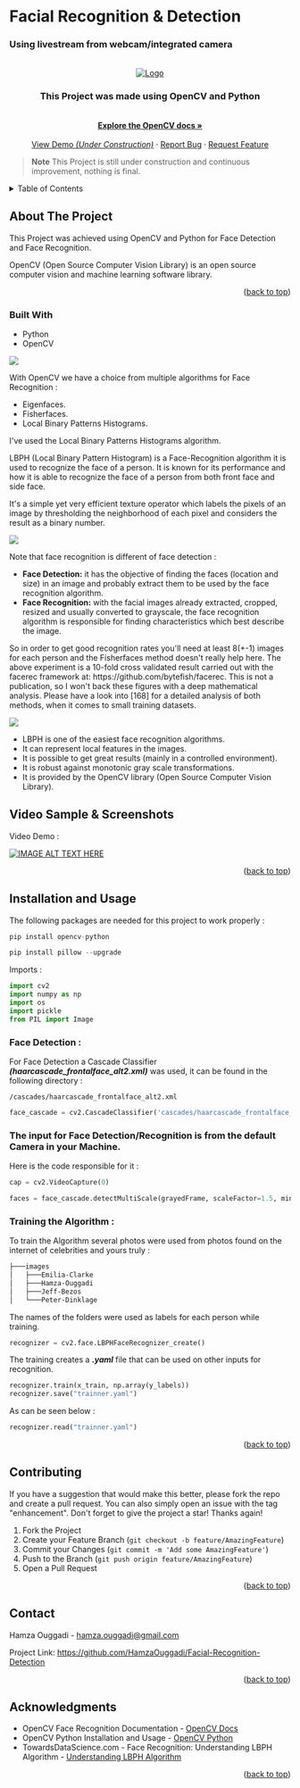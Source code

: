 <h1>Facial Recognition & Detection</h1>

<h3>Using livestream from webcam/integrated camera</h3>

<!-- PROJECT LOGO -->
<br />
<div align="center">
  <a href="https://github.com/HamzaOuggadi/ProductManagement-synthese-microservice">
    <img src="/readmeImgs/img.png" alt="Logo">
  </a>

<h3 align="center">This Project was made using OpenCV and Python</h3>

  <p align="center">
    <br />
    <a href="https://docs.opencv.org/4.7.0/da/d60/tutorial_face_main.html"><strong>Explore the OpenCV docs »</strong></a>
    <br />
    <br />
    <a href="https://github.com/HamzaOuggadi/Facial-Recognition-Detection">View Demo <em>(Under Construction)</em></a>
    ·
    <a href="https://github.com/HamzaOuggadi/Facial-Recognition-Detection/issues">Report Bug</a>
    ·
    <a href="https://github.com/HamzaOuggadi/Facial-Recognition-Detection/issues">Request Feature</a>
  </p>
</div>


> **Note**
> This Project is still under construction and continuous improvement, nothing is final.

<!-- TABLE OF CONTENTS -->
<details>
  <summary>Table of Contents</summary>
  <ol>
    <li><a href="#about-the-project">About The Project</a></li>
    <li><a href="#built-with">Built With</a></li>
    <li><a href="#screenshots">Video Sample, Screenshots</a></li>
    <li><a href="#installation-and-usage">Installation and usage</a></li>
    <li><a href="#contributing">Contributing</a></li>
    <li><a href="#contact">Contact</a></li>
    <li><a href="#acknowledgments">Acknowledgments</a></li>
  </ol>
</details>


<!-- ABOUT THE PROJECT -->
## About The Project

<p>This Project was achieved using OpenCV and Python for Face Detection and Face Recognition.</p>

<p>OpenCV (Open Source Computer Vision Library) is an open source computer vision and machine learning software library.</p>


<p align="right">(<a href="#readme-top">back to top</a>)</p>


### Built With

<ul>
<li>Python</li>
<li>OpenCV</li>
</ul>

<img align="center" src="/readmeImgs/img_1.png">


<p>With OpenCV we have a choice from multiple algorithms for Face Recognition : </p>

<ul>
    <li>Eigenfaces.</li>
    <li>Fisherfaces.</li>
    <li>Local Binary Patterns Histograms.</li>
</ul>

<p>I've used the Local Binary Patterns Histograms algorithm.</p>

<p>LBPH (Local Binary Pattern Histogram) is a Face-Recognition algorithm it is used to recognize the face of a person. It is known for its performance and how it is able to recognize the face of a person from both front face and side face.</p>

<p>It's a simple yet very efficient texture operator which labels the pixels of an image by thresholding the neighborhood of each pixel and considers the result as a binary number.</p>

<img align="center" src="/readmeImgs/LBPH.png">

<p>Note that face recognition is different of face detection :</p>

<ul>
    <li><b>Face Detection:</b> it has the objective of finding the faces (location and size) in an image and probably extract them to be used by the face recognition algorithm.</li>
    <li><b>Face Recognition:</b> with the facial images already extracted, cropped, resized and usually converted to grayscale, the face recognition algorithm is responsible for finding characteristics which best describe the image.</li>
</ul>

<p>So in order to get good recognition rates you'll need at least 8(+-1) images for each person and the Fisherfaces method doesn't really help here. The above experiment is a 10-fold cross validated result carried out with the facerec framework at: https://github.com/bytefish/facerec. This is not a publication, so I won't back these figures with a deep mathematical analysis. Please have a look into [168] for a detailed analysis of both methods, when it comes to small training datasets.</p>

<img align="center" src="/readmeImgs/DBSize.png">

<ul>
    <li>LBPH is one of the easiest face recognition algorithms.</li>
    <li>It can represent local features in the images.</li>
    <li>It is possible to get great results (mainly in a controlled environment).</li>
    <li>It is robust against monotonic gray scale transformations.</li>
    <li>It is provided by the OpenCV library (Open Source Computer Vision Library).</li>
</ul>

## Video Sample & Screenshots

<p>Video Demo :</p>

[![IMAGE ALT TEXT HERE](https://img.youtube.com/vi/rZxZHQHujmg/0.jpg)](https://www.youtube.com/watch?v=rZxZHQHujmg)


<p align="right">(<a href="#readme-top">back to top</a>)</p>


## Installation and Usage

The following packages are needed for this project to work properly : 

```python
pip install opencv-python
```

```python
pip install pillow --upgrade
```

<p>Imports :</p>

```python
import cv2
import numpy as np
import os
import pickle
from PIL import Image
```

<h3>Face Detection :</h3>

<p>For Face Detection a Cascade Classifier <em><b>(haarcascade_frontalface_alt2.xml)</b></em> was used, it can be found in the following directory :</p>

```shell
/cascades/haarcascade_frontalface_alt2.xml
```

```python
face_cascade = cv2.CascadeClassifier('cascades/haarcascade_frontalface_alt2.xml')
```

<h3>The input for Face Detection/Recognition is from the default Camera in your Machine.</h3>
<p>Here is the code responsible for it :</p>

```python
cap = cv2.VideoCapture(0)
```

```python
faces = face_cascade.detectMultiScale(grayedFrame, scaleFactor=1.5, minNeighbors=5)
```
<h3>Training the Algorithm :</h3>

<p>To train the Algorithm several photos were used from photos found on the internet of celebrities and yours truly :</p>

```bash
├───images
│   ├───Emilia-Clarke
│   ├───Hamza-Ouggadi
│   ├───Jeff-Bezos
│   └───Peter-Dinklage
```

<p>The names of the folders were used as labels for each person while training.</p>

```python
recognizer = cv2.face.LBPHFaceRecognizer_create()
```

<p>The training creates a <em><b>.yaml</b></em> file that can be used on other inputs for recognition.</p>

```python
recognizer.train(x_train, np.array(y_labels))
recognizer.save("trainner.yaml")
```

<p>As can be seen below :</p>

```python
recognizer.read("trainner.yaml")
```

<p align="right">(<a href="#readme-top">back to top</a>)</p>

## Contributing

If you have a suggestion that would make this better, please fork the repo and create a pull request. You can also simply open an issue with the tag "enhancement".
Don't forget to give the project a star! Thanks again!

1. Fork the Project
2. Create your Feature Branch (`git checkout -b feature/AmazingFeature`)
3. Commit your Changes (`git commit -m 'Add some AmazingFeature'`)
4. Push to the Branch (`git push origin feature/AmazingFeature`)
5. Open a Pull Request

<p align="right">(<a href="#readme-top">back to top</a>)</p>


<!-- CONTACT -->
## Contact

Hamza Ouggadi - hamza.ouggadi@gmail.com

Project Link: https://github.com/HamzaOuggadi/Facial-Recognition-Detection

<p align="right">(<a href="#readme-top">back to top</a>)</p>



<!-- ACKNOWLEDGMENTS -->
## Acknowledgments

<ul>
    <li>OpenCV Face Recognition Documentation - <a href="https://docs.opencv.org/4.7.0/da/d60/tutorial_face_main.html">OpenCV Docs</a></li>
    <li>OpenCV Python Installation and Usage - <a href="https://pypi.org/project/opencv-python/">OpenCV Python</a></li>
    <li>TowardsDataScience.com - Face Recognition: Understanding LBPH Algorithm - <a href="https://towardsdatascience.com/face-recognition-how-lbph-works-90ec258c3d6b">Understanding LBPH Algorithm</a></li>
</ul>


<p align="right">(<a href="#readme-top">back to top</a>)</p>

